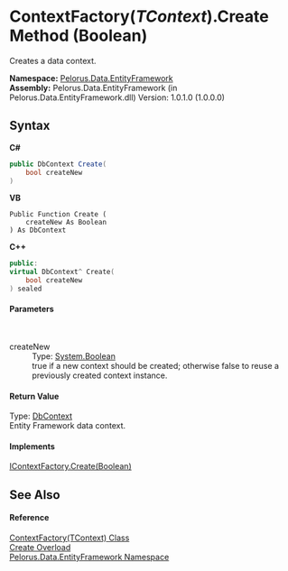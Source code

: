 # ContextFactory(*TContext*).Create Method (Boolean)
 

Creates a data context.

**Namespace:**&nbsp;<a href="55312241">Pelorus.Data.EntityFramework</a><br />**Assembly:**&nbsp;Pelorus.Data.EntityFramework (in Pelorus.Data.EntityFramework.dll) Version: 1.0.1.0 (1.0.0.0)

## Syntax

**C#**<br />
``` C#
public DbContext Create(
	bool createNew
)
```

**VB**<br />
``` VB
Public Function Create ( 
	createNew As Boolean
) As DbContext
```

**C++**<br />
``` C++
public:
virtual DbContext^ Create(
	bool createNew
) sealed
```


#### Parameters
&nbsp;<dl><dt>createNew</dt><dd>Type: <a href="http://msdn2.microsoft.com/en-us/library/a28wyd50" target="_blank">System.Boolean</a><br />true if a new context should be created; otherwise false to reuse a previously created context instance.</dd></dl>

#### Return Value
Type: <a href="http://msdn2.microsoft.com/en-us/library/gg679505" target="_blank">DbContext</a><br />Entity Framework data context.

#### Implements
<a href="31674AF1">IContextFactory.Create(Boolean)</a><br />

## See Also


#### Reference
<a href="EC90D80">ContextFactory(TContext) Class</a><br /><a href="2495EF78">Create Overload</a><br /><a href="55312241">Pelorus.Data.EntityFramework Namespace</a><br />